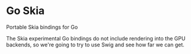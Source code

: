 # Go Skia
Portable Skia bindings for Go

The Skia experimental Go bindings do not include rendering into the GPU backends, so we're going to try to use Swig and see how far we can get.

